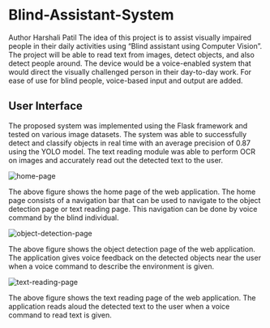 # Blind-Assistant-System
Author Harshali Patil
The idea of this project is to assist visually impaired people in their daily activities using “Blind assistant using Computer Vision”. The project will be able to read text from images, detect objects, and also detect people around. The device would be a voice-enabled system that would direct the visually challenged person in their day-to-day work. For ease of use for blind people, voice-based input and output are added.

## User Interface
The proposed system was implemented using the Flask framework and tested on various image datasets. The system was able to successfully detect and classify objects in real time with an average precision of 0.87 using the YOLO model. The text reading module was able to perform OCR on images and accurately read out the detected text to the user.

![home-page](https://github.com/harshali-patil29/Blind-Assistant-System/assets/129577409/58a91693-b2fb-4773-ad3a-a8aea0ab0e2d)

The above figure shows the home page of the web application. The home page consists of a navigation bar that can be used to navigate to the object detection page or text reading page. This navigation can be done by voice command by the blind individual.  

![object-detection-page](https://github.com/harshali-patil29/Blind-Assistant-System/assets/129577409/cf1b6fcc-266e-4ddf-b27c-1e09bcf980a2)

The above figure shows the object detection page of the web application. The application gives voice feedback on the detected objects near the user when a voice command to describe the environment is given.

![text-reading-page](https://github.com/harshali-patil29/Blind-Assistant-System/assets/129577409/039c5363-7546-4407-84c7-cd4853d0e910)

The above figure shows the text reading page of the web application. The application reads aloud the detected text to the user when a voice command to read text is given.
